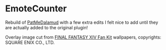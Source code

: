 # EmoteCounter
Rebuild of [PatMeDalamud](https://github.com/MgAl2O4/PatMeDalamud/tree/main) with a few extra edits I felt nice to add until they are actually added to the original plugin!

Overlay image cut from [FINAL FANTASY XIV Fan Kit](https://na.finalfantasyxiv.com/lodestone/special/fankit/smartphone_wallpaper/2_0/#nav_fankit) wallpapers, copyrights: SQUARE ENIX CO., LTD.